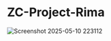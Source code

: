 # ZC-Project-Rima


![Screenshot 2025-05-10 223112](https://github.com/user-attachments/assets/64abc02d-0b0a-4f33-8e78-971b3c840f1a)
